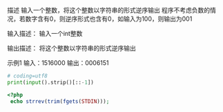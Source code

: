 描述
输入一个整数，将这个整数以字符串的形式逆序输出
程序不考虑负数的情况，若数字含有0，则逆序形式也含有0，如输入为100，则输出为001


输入描述：
输入一个int整数

输出描述：
将这个整数以字符串的形式逆序输出

示例1
输入：1516000
输出：0006151

```python
# coding=utf8
print(input().strip()[::-1])
```

```php
<?php
 echo strrev(trim(fgets(STDIN)));
```
